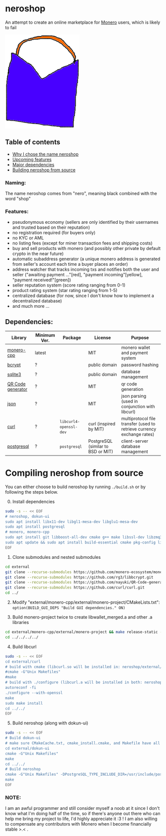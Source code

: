 # neroshop 

An attempt to create an online marketplace for [Monero](https://getmonero.org/) users, which is likely to fail

[![alt text](res/neroshop-logo.png)](https://github.com/larteyoh/neroshop "neroshop logo")

## Table of contents
* [Why I chose the name neroshop](#naming)
* [Upcoming features](#features) <!--[Coming soon]--><!--* [Documentation](#documentation)-->
* [Major dependencies](#dependencies)
* [Building neroshop from source](#compiling-neroshop-from-source)
<!--* [Related projects](#related-projects)-->
<!--* [License](#license)-->

### Naming: 
The name neroshop comes from "nero", meaning black combined with the word "shop"


### Features:
* pseudonymous economy (sellers are only identified by their usernames and trusted based on their reputation)
* no registration required (for buyers only)
* no KYC or AML
* no listing fees (except for miner transaction fees and shipping costs)
* buy and sell products with monero (and possibly other private by default crypto in the near future)
* automatic subaddress generator (a unique monero address is generated from seller's account each time a buyer places an order)
* address watcher that tracks incoming txs and notifies both the user and seller
("awaiting payment ..."[red], "payment incoming"[yellow], "payment received!"[green])
* seller reputation system (score rating ranging from 0-1)
* product rating system (star rating ranging from 1-5)
* centralized database (for now, since I don't know how to implement a decentralized database)
* and much more ...


## Dependencies:
<!-- * [monero](https://github.com/monero-project/monero) (MIT) -->
|      Library                                                       | Minimum Ver.    | Package                | License                            |         Purpose                                                        |
|--------------------------------------------------------------------|-----------------|------------------------|------------------------------------|------------------------------------------------------------------------|
| [monero-cpp](https://github.com/monero-ecosystem/monero-cpp)       | latest          |                        | MIT                                | monero wallet and payment system                                       |
| [bcrypt](https://github.com/rg3/libbcrypt)                         | ?               |                        | public domain                      | password hashing                                                       |
| [sqlite3](https://sqlite.org/)                                     | ?               |                        | public domain                      | database management                                                    |
| [QR Code generator](https://github.com/nayuki/QR-Code-generator)   | ?               |                        | MIT                                | qr code generation                                                     |
| [json](https://github.com/nlohmann/json/)                          | ?               |                        | MIT                                | json parsing (used in conjunction with libcurl)                        |
| [curl](https://github.com/curl/curl)                                   | ?               | `libcurl4-openssl-dev` | curl (inspired by MIT)             | multiprotocol file transfer (used to retrieve currency exchange rates) |
| [postgresql](https://www.postgresql.org/)                          | ?               | `postgresql`           | PostgreSQL (similar to BSD or MIT) | client-server database management                                      |
<!-- [dokun-ui](custom library) (MIT) -->


# Compiling neroshop from source
You can either choose to build neroshop by running `./build.sh` or by following the steps below.

0. Install dependencies
```sh
sudo -s -- << EOF
# neroshop, dokun-ui
sudo apt install libx11-dev libgl1-mesa-dev libglu1-mesa-dev
sudo apt install postgresql
# monero, monero-cpp
sudo apt install git libboost-all-dev cmake g++ make libssl-dev libzmq3-dev libhidapi-dev libudev-dev libusb-1.0-0-dev libfox-1.6-dev # copied from https://github.com/monero-ecosystem/monero-cpp#using-this-library-in-your-project
sudo apt update && sudo apt install build-essential cmake pkg-config libssl-dev libzmq3-dev libunbound-dev libsodium-dev libunwind8-dev liblzma-dev libreadline6-dev libldns-dev libexpat1-dev libpgm-dev qttools5-dev-tools libhidapi-dev libusb-1.0-0-dev libprotobuf-dev protobuf-compiler libudev-dev libboost-chrono-dev libboost-date-time-dev libboost-filesystem-dev libboost-locale-dev libboost-program-options-dev libboost-regex-dev libboost-serialization-dev libboost-system-dev libboost-thread-dev ccache doxygen graphviz # copied from https://github.com/monero-project/monero#dependencies
EOF
```

1. Clone submodules and nested submodules
```sh
cd external
git clone --recurse-submodules https://github.com/monero-ecosystem/monero-cpp.git
git clone --recurse-submodules https://github.com/rg3/libbcrypt.git
git clone --recurse-submodules https://github.com/nayuki/QR-Code-generator.git
git clone --recurse-submodules https://github.com/curl/curl.git
cd ../
```

2. Modify "external/monero-cpp/external/monero-project/CMakeLists.txt":
`option(BUILD_GUI_DEPS "Build GUI dependencies." ON)`
<!-- Step 2 is probably not necessary :/ -->

3. Build monero-project twice to create libwallet_merged.a and other .a libraries
```sh
cd external/monero-cpp/external/monero-project && make release-static -j8 && make release-static -j8
cd ../../../../
```

4. Build libcurl
```sh
sudo -s -- << EOF
cd external/curl
# build with cmake (libcurl.so will be installed in: neroshop/external/curl/lib/)
#cmake -G"Unix Makefiles"
#make
# build with ./configure (libcurl.a will be installed in both: neroshop/external/curl/lib/.libs/ and /usr/local/lib/)
autoreconf -fi
./configure --with-openssl
make
sudo make install
cd ../../
EOF
```

5. Build neroshop (along with dokun-ui)
```sh
sudo -s -- << EOF
# Build dokun-ui
# make sure CMakeCache.txt, cmake_install.cmake, and Makefile have all been deleted if not
cd external/dokun-ui
cmake -G"Unix Makefiles"
make
cd ../../
# Build neroshop
cmake -G"Unix Makefiles" -DPostgreSQL_TYPE_INCLUDE_DIR=/usr/include/postgresql/
make
EOF
```

### NOTE:
I am an awful programmer and still consider myself a noob at it since I don't know what I'm doing half of the time, so if there's anyone out there who can help me bring
my project to life, I'd highly appreciate it :3 ! 
I am also willing to compensate any contributors with Monero when I become financially stable >.< .

[//]: # (git add build.sh CMakeLists.txt external/ include/ readme.md res/neroshop-logo.png res/wallets src/ todo.txt)
[//]: # (git commit -m"empty commit")
[//]: # (git push -u origin main)
